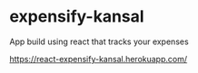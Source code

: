 # expensify-kansal
App build using react that tracks your expenses

 https://react-expensify-kansal.herokuapp.com/
